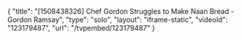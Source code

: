 {
    "title": "[1508438326] Chef Gordon Struggles to Make Naan Bread - Gordon Ramsay",
    "type": "solo",
    "layout": "iframe-static",
    "videoId": "123179487",
    "url": "\/tvpembed\/123179487"
}